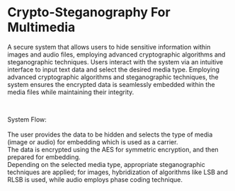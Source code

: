 # Crypto-Steganography For Multimedia

A secure system that allows users to hide sensitive information within images and audio files, employing advanced cryptographic algorithms and steganographic techniques. Users interact with the system via an intuitive interface to input text data and select the desired media type. Employing advanced cryptographic algorithms and steganographic techniques, the system ensures the encrypted data is seamlessly embedded within the media files while maintaining their integrity. 

<br>

System Flow:<br><br>
The user provides the data to be hidden and selects the type of media (image or audio) for embedding which is used as a carrier.<br>
The data is encrypted using the AES for symmetric encryption, and then prepared for embedding.<br>
Depending on the selected media type, appropriate steganographic techniques are applied; for images, hybridization of algorithms like LSB and RLSB is used, while audio employs phase coding technique.
